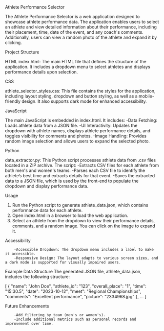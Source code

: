 Athlete Performance Selector

The Athlete Performance Selector is a web application designed to showcase athlete performance data. The application enables users to select an athlete and view detailed information about their performance, including their placement, time, date of the event, and any coach's comments. Additionally, users can view a random photo of the athlete and expand it by clicking.


Project Structure

HTML
index.html: The main HTML file that defines the structure of the application. It includes a dropdown menu to select athletes and displays performance details upon selection.

CSS

athlete_selector_styles.css: This file contains the styles for the application, including layout styling, dropdown and button styling, as well as a mobile-friendly         design. It also supports dark mode for enhanced accessibility.


JavaScript

The main JavaScript is embedded in index.html. It includes:
        -Data Fetching: Loads athlete data from a JSON file.
        -UI Interactivity: Updates the dropdown with athlete names, displays athlete performance details, and toggles visibility for comments and photos.
        -Image Handling: Provides random image selection and allows users to expand the selected photo.


Python

data_extractor.py: This Python script processes athlete data from .csv files located in a ZIP archive. The script:
        -Extracts CSV files for each athlete from both men's and women's teams.
        -Parses each CSV file to identify the athlete’s best time and extracts details for that event.
        -Saves the extracted data to a JSON file, which is used by the front-end to populate the dropdown and display performance data.


Usage

1. Run the Python script to generate athlete_data.json, which contains performance data for each athlete.
2. Open index.html in a browser to load the web application.
3. Select an athlete from the dropdown to view their performance details, comments, and a random image. You can click on the image to expand it.


Accessibility

        -Accessible Dropdown: The dropdown menu includes a label to make it accessible.
        -Responsive Design: The layout adapts to various screen sizes, and a dark mode is supported for visually impaired users.


Example Data Structure
The generated JSON file, athlete_data.json, includes the following structure:

[
  {
    "name": "John Doe",
    "athlete_id": "123",
    "overall_place": "1",
    "time": "15:30.5",
    "date": "2023-10-12",
    "meet": "Regional Championships",
    "comments": "Excellent performance",
    "picture": "2334968.jpg"
  },
  ...
]


Future Enhancements

        -Add filtering by team (men's or women's).
        -Include additional metrics such as personal records and improvement over time.        
